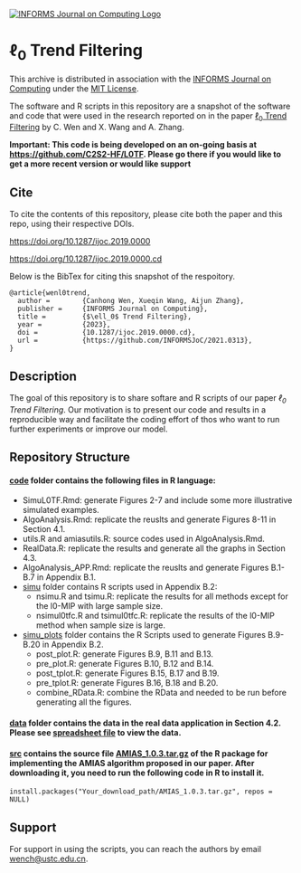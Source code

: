 [![INFORMS Journal on Computing Logo](https://INFORMSJoC.github.io/logos/INFORMS_Journal_on_Computing_Header.jpg)](https://pubsonline.informs.org/journal/ijoc)

# $\ell_0$ Trend Filtering

This archive is distributed in association with the [INFORMS Journal on
Computing](https://pubsonline.informs.org/journal/ijoc) under the [MIT License](LICENSE).

The software and R scripts in this repository are a snapshot of the software and code that were used in the research reported on in the paper 
[$\ell_0$ Trend Filtering](https://doi.org/10.1287/ijoc.2019.0000) by C. Wen and X. Wang and A. Zhang. 

**Important: This code is being developed on an on-going basis at 
https://github.com/C2S2-HF/L0TF. Please go there if you would like to
get a more recent version or would like support**

## Cite

To cite the contents of this repository, please cite both the paper and this repo, using their respective DOIs.

https://doi.org/10.1287/ijoc.2019.0000

https://doi.org/10.1287/ijoc.2019.0000.cd

Below is the BibTex for citing this snapshot of the respoitory.

```
@article{wenl0trend,
  author =        {Canhong Wen, Xueqin Wang, Aijun Zhang},
  publisher =     {INFORMS Journal on Computing},
  title =         {$\ell_0$ Trend Filtering},
  year =          {2023},
  doi =           {10.1287/ijoc.2019.0000.cd},
  url =           {https://github.com/INFORMSJoC/2021.0313},
}  
```

## Description

The goal of this repository is to share softare and R scripts of our paper *$\ell_0$ Trend Filtering*. Our motivation is to present our code and results in a reproducible way and facilitate the coding effort of thos who want to run further experiments or improve our model.

## Repository Structure

#### [code](code) folder contains the following files in R language:
* SimuL0TF.Rmd: generate Figures 2-7 and include some more illustrative simulated examples.
* AlgoAnalysis.Rmd: replicate the reuslts and generate Figures 8-11 in Section 4.1.
* utils.R and amiasutils.R: source codes used in AlgoAnalysis.Rmd.
* RealData.R: replicate the results and generate all the graphs in Section 4.3.
* AlgoAnalysis_APP.Rmd: replicate the reuslts and generate Figures B.1-B.7 in Appendix B.1.
* [simu](simu) folder contains R scripts used in Appendix B.2: 
    * nsimu.R and tsimu.R: replicate the results for all methods except for the l0-MIP with large sample size.
    * nsimul0tfc.R and tsimul0tfc.R: replicate the results of the l0-MIP method when sample size is large.
* [simu_plots](simu_plots) folder contains the R Scripts used to generate Figures B.9-B.20 in Appendix B.2.
    * post_plot.R: generate Figures B.9, B.11 and B.13. 
    * pre_plot.R: generate Figures B.10, B.12 and B.14.
    * post_tplot.R: generate Figures B.15, B.17 and B.19. 
    * pre_tplot.R: generate Figures B.16, B.18 and B.20. 
    * combine_RData.R: combine the RData and needed to be run before generating all the figures.
    
#### [data](data) folder contains the data in the real data application in Section 4.2. Please see [spreadsheet file](data/air_hourly.csv) to view the data.

#### [src](src) contains the source file [AMIAS_1.0.3.tar.gz](src/AMIAS_1.0.3.tar.gz) of the R package for implementing the AMIAS algorithm proposed in our paper. After downloading it, you need to run the following code in R to install it.

    install.packages("Your_download_path/AMIAS_1.0.3.tar.gz", repos = NULL)


## Support

For support in using the scripts, you can reach the authors by email wench@ustc.edu.cn.




